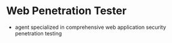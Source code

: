 # Web Penetration Tester
- agent specialized in comprehensive web application security penetration testing